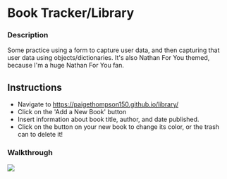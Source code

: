 # Book Tracker/Library

### Description
Some practice using a form to capture user data, and then capturing that user data using objects/dictionaries. It's also Nathan For You themed, because I'm a huge Nathan For You fan.

## Instructions 
- Navigate to https://paigethompson150.github.io/library/
- Click on the 'Add a New Book' button 
- Insert information about book title, author, and date published. 
- Click on the button on your new book to change its color, or the trash can to delete it!

### Walkthrough 
![](https://i.imgur.com/9akAsae.gif)